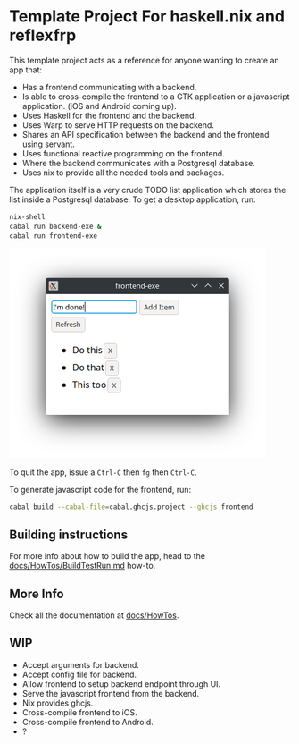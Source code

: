 # Template Project For haskell.nix and reflexfrp

This template project acts as a reference for anyone wanting to create
an app that:

- Has a frontend communicating with a backend.
- Is able to cross-compile the frontend to a GTK application or a
  javascript application. (iOS and Android coming up).
- Uses Haskell for the frontend and the backend.
- Uses Warp to serve HTTP requests on the backend.
- Shares an API specification between the backend and the frontend
  using servant.
- Uses functional reactive programming on the frontend.
- Where the backend communicates with a Postgresql database.
- Uses nix to provide all the needed tools and packages.
  
The application itself is a very crude TODO list application which
stores the list inside a Postgresql database. To get a desktop
application, run:

```bash
nix-shell
cabal run backend-exe &
cabal run frontend-exe
```

![Application with a few TODO items](docs/pics/MainApp.png)

To quit the app, issue a `Ctrl-C` then `fg` then `Ctrl-C`.

To generate javascript code for the frontend, run:

```bash
cabal build --cabal-file=cabal.ghcjs.project --ghcjs frontend
```

## Building instructions

For more info about how to build the app, head to the
[docs/HowTos/BuildTestRun.md](docs/HowTos/BuildTestRun.md) how-to.

## More Info

Check all the documentation at [docs/HowTos](docs/HowTos).

## WIP

- Accept arguments for backend.
- Accept config file for backend.
- Allow frontend to setup backend endpoint through UI.
- Serve the javascript frontend from the backend.
- Nix provides ghcjs.
- Cross-compile frontend to iOS.
- Cross-compile frontend to Android.
- ?
